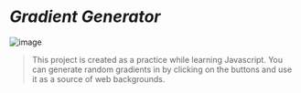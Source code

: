 # **_Gradient _Generator__**
![image](https://github.com/anshtrivediaiml/Gradient-Generator/assets/120239120/17d925df-761f-42e7-8644-35f75643566b)


> This project is created as a practice while learning Javascript. You can generate random gradients in by clicking on the buttons and use it as a source of web backgrounds. 
